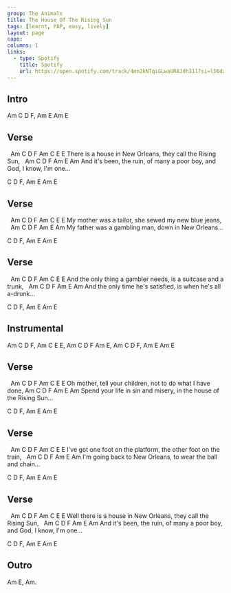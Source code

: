 ```yaml
---
group: The Animals
title: The House Of The Rising Sun
tags: [learnt, PAP, easy, lively]
layout: page
capo: 
columns: 1
links: 
  - type: Spotify
    title: Spotify
    url: https://open.spotify.com/track/4mn2kNTqiGLwaUR8JdhJ1l?si=l56dzTSlTdmW9xZ8Xppfaw
---
```


## Intro

Am C D F, Am E Am E

## Verse

&nbsp;     Am   C        D          F      Am       C      E   E
There is a house in New Orleans, they call the Rising Sun,
&nbsp;        Am        C        D           F        Am     E         Am
And it's been, the ruin, of many a poor boy, and God, I know, I'm one...

C D F, Am E Am E

## Verse

&nbsp;  Am     C     D     F     Am       C        E     E
My mother was a tailor, she sewed my new blue jeans,
&nbsp;  Am     C     D        F    Am      E     Am
My father was a gambling man, down in New Orleans...

C D F, Am E Am E

## Verse

&nbsp;       Am   C       D       F           Am       C     E     E
And the only thing a gambler needs, is a suitcase and a trunk,
&nbsp;       Am   C    D         F        Am        E     Am
And the only time he's satisfied, is when he's all a-drunk...

C D F, Am E Am E

## Instrumental
Am C D F, Am C E E,
Am C D F Am E, Am C D F, Am E Am E

## Verse

&nbsp;  Am    C           D       F        Am      C      E    E
Oh mother, tell your children, not to do what I have done,
Am         C       D       F              Am           E      Am
Spend your life in sin and misery, in the house of the Rising Sun...

C D F, Am E Am E

## Verse

&nbsp;        Am       C      D       F     Am         C      E     E
I've got one foot on the platform, the other foot on the train,
&nbsp;   Am    C       D     F         Am       E        Am
I'm going back to New Orleans, to wear the ball and chain...

C D F, Am E Am E

## Verse

&nbsp;          Am   C        D     F           Am       C      E   E
Well there is a house in New Orleans, they call the Rising Sun,
&nbsp;        Am        C        D           F        Am     E         Am
And it's been, the ruin, of many a poor boy, and God, I know, I'm one...

C D F, Am E Am E

## Outro

Am E, Am.

